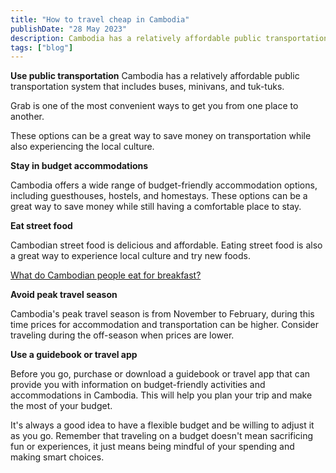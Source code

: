 ```yaml
---
title: "How to travel cheap in Cambodia"
publishDate: "28 May 2023"
description: Cambodia has a relatively affordable public transportation system that includes buses
tags: ["blog"]
---
```


**Use public transportation** Cambodia has a relatively affordable public transportation system that includes buses, minivans, and tuk-tuks.

Grab is one of the most convenient ways to get you from one place to another.

These options can be a great way to save money on transportation while also experiencing the local culture.

**Stay in budget accommodations**

Cambodia offers a wide range of budget-friendly accommodation options, including guesthouses, hostels, and homestays. These options can be a great way to save money while still having a comfortable place to stay.

**Eat street food**

Cambodian street food is delicious and affordable. Eating street food is also a great way to experience local culture and try new foods.

[What do Cambodian people eat for breakfast?](https://cambopedia.com/breakfast-in-cambodia/)

**Avoid peak travel season**

Cambodia's peak travel season is from November to February, during this time prices for accommodation and transportation can be higher. Consider traveling during the off-season when prices are lower.

**Use a guidebook or travel app**

Before you go, purchase or download a guidebook or travel app that can provide you with information on budget-friendly activities and accommodations in Cambodia. This will help you plan your trip and make the most of your budget.

It's always a good idea to have a flexible budget and be willing to adjust it as you go. Remember that traveling on a budget doesn't mean sacrificing fun or experiences, it just means being mindful of your spending and making smart choices.
